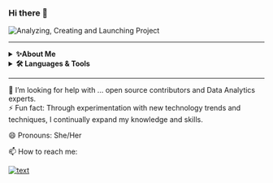 ### Hi there 👋
![Analyzing, Creating and Launching Project](https://github.com/Brekalo/Brekalo/assets/38909114/35b8b5a2-fd6a-4f26-94b7-1f2cf046b1c3.png)
<hr/>
<details>
    <summary><b>✨About Me</b></summary><br/>
    A dynamic professional transitioning from a successful career in design to data analytics, I am driven by a passion for uncovering insights through data to inform strategic decisions and enhance user experiences. With a rich background in visual communications and design, I bring a unique perspective to data analysis, emphasizing impactful data visualization and storytelling. 

Educated in data analytics and data science fundamentals through rigorous courses, I possess skills in Python, SQL, R, and machine learning, complemented by a strong design acumen. My aspiration is to blend creative problem-solving with analytical rigor in a role that values innovation, data integrity, and the transformative power of information. I am committed to continuous learning and eager to apply my unique blend of analytical and creative skills to drive business growth and tackle real-world problems.
</details>

<details>
  <summary><b>🛠️ Languages & Tools</b></summary>
  <br>
  <div class="icons">
    <code><img width="4%" src="https://cdn.jsdelivr.net/gh/devicons/devicon/icons/python/python-original.svg"/></code>
    <code><img width="4%" src="https://cdn.jsdelivr.net/gh/devicons/devicon@latest/icons/r/r-original.svg"></code>
    <code><img width="4%" src="https://cdn.jsdelivr.net/gh/devicons/devicon@latest/icons/azuresqldatabase/azuresqldatabase-original.svg"></code>
    <code><img width="4%" src="https://cdn.jsdelivr.net/gh/devicons/devicon/icons/html5/html5-plain.svg"></code>    
    <code><img width="4%" src="https://cdn.jsdelivr.net/gh/devicons/devicon/icons/css3/css3-plain.svg"></code>
    <code><img width="4%" src="https://cdn.jsdelivr.net/gh/devicons/devicon/icons/javascript/javascript-plain.svg"></code>      
    <code><img width="4%" src="https://cdn.jsdelivr.net/gh/devicons/devicon/icons/react/react-original.svg"></code>
    <code><img width="4%" src="https://cdn.jsdelivr.net/gh/devicons/devicon/icons/git/git-plain.svg"></code>
    <code><img width="4%" src="https://cdn.jsdelivr.net/gh/devicons/devicon/icons/github/github-original.svg"></code>
    <code><img width="4%" src="https://cdn.jsdelivr.net/gh/devicons/devicon/icons/illustrator/illustrator-line.svg"></code> 
    <code><img width="4%" src="https://cdn.jsdelivr.net/gh/devicons/devicon/icons/photoshop/photoshop-line.svg"></code>      
    <code><img width="4%" src="https://cdn.jsdelivr.net/gh/devicons/devicon/icons/sketch/sketch-original.svg"></code>      
    <code><img width="4%" src="https://cdn.jsdelivr.net/gh/devicons/devicon/icons/canva/canva-original.svg"></code>
    <code><img width="4%" src="https://cdn.jsdelivr.net/gh/devicons/devicon/icons/visualstudio/visualstudio-plain.svg"></code> 
    <code><img width="4%" src="https://cdn.jsdelivr.net/gh/devicons/devicon/icons/anaconda/anaconda-original.svg"></code> 
    <code><img width="4%" src="https://cdn.jsdelivr.net/gh/devicons/devicon/icons/jupyter/jupyter-original-wordmark.svg"></code> 
  </div>
  <br>
  <p class="thanks"><a href="https://devicon.dev/"><sup>Thanks to Devicon for the icons!</sup></a></p>
</details>
<hr/>
🤔 I’m looking for help with ... open source contributors and Data Analytics experts.
<br>
⚡ Fun fact: Through experimentation with new technology trends and techniques, I continually expand my knowledge and skills.

😄 Pronouns: She/Her

📫 How to reach me:

[![text](https://img.shields.io/badge/LinkedIn-0077B5?style=for-the-badge&logo=linkedin&logoColor=white)](https://www.linkedin.com/in/vesna-marija-brekalo/)

